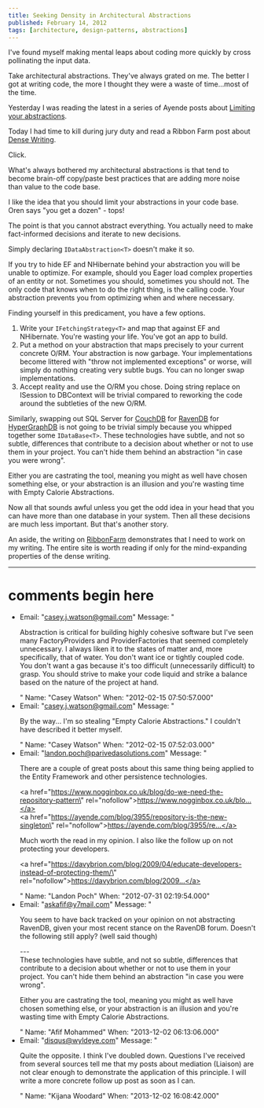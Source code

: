 ```yaml
---
title: Seeking Density in Architectural Abstractions
published: February 14, 2012
tags: [architecture, design-patterns, abstractions]
---
```


I've found myself making mental leaps about coding more quickly by cross pollinating the input data.

Take architectural abstractions. They've always grated on me. The better I got at writing code, the more I thought they were a waste of time...most of the time.

Yesterday I was reading the latest in a series of Ayende posts about [Limiting your abstractions][limiting abstractions].

Today I had time to kill during jury duty and read a Ribbon Farm post about [Dense Writing][dense writing].

Click.

What's always bothered my architectural abstractions is that tend to become brain-off copy/paste best practices that are adding more noise than value to the code base.

I like the idea that you should limit your abstractions in your code base. Oren says "you get a dozen" - tops!

The point is that you cannot abstract everything. You actually need to make fact-informed decisions and iterate to new decisions.

Simply declaring `IDataAbstraction<T>` doesn't make it so.

If you try to hide EF and NHibernate behind your abstraction you will be unable to optimize. For example, should you Eager load complex properties of an entity or not. Sometimes you should, sometimes you should not. The only code that knows when to do the right thing, is the calling code. Your abstraction prevents you from optimizing when and where necessary.

Finding yourself in this predicament, you have a few options.

1. Write your `IFetchingStrategy<T>` and map that against EF and NHibernate. You're wasting your life. You've got an app to build.
2. Put a method on your abstraction that maps precisely to your current concrete O/RM. Your abstraction is now garbage. Your implementations become littered with "throw not implemented exceptions" or worse, will simply do nothing creating very subtle bugs. You can no longer swap implementations.
3. Accept reality and use the O/RM you chose. Doing string replace on ISession to DBContext will be trivial compared to reworking the code around the subtleties of the new O/RM.

Similarly, swapping out SQL Server for [CouchDB] for [RavenDB] for [HyperGraphDB] is not going to be trivial simply because you whipped together some `IDataBase<T>`. These technologies have subtle, and not so subtle, differences that contribute to a decision about whether or not to use them in your project. You can't hide them behind an abstraction "in case you were wrong".

Either you are castrating the tool, meaning you might as well have chosen something else, or your abstraction is an illusion and you're wasting time with Empty Calorie Abstractions.

Now all that sounds awful unless you get the odd idea in your head that you can have more than one database in your system. Then all these decisions are much less important. But that's another story.

An aside, the writing on [RibbonFarm] demonstrates that I need to work on my writing. The entire site is worth reading if only for the mind-expanding properties of the dense writing.

[limiting abstractions]:https://ayende.com/blog/153889/limit-your-abstractions-analyzing-a-ddd-application
[dense writing]: https://www.ribbonfarm.com/2012/01/11/seeking-density-in-the-gonzo-theater/
[RibbonFarm]: https://www.ribbonfarm.com/
[CouchDB]: https://couchdb.apache.org/
[RavenDB]: https://ravendb.net/
[HyperGraphDB]: https://www.hypergraphdb.org/index

---
# comments begin here

- Email: "casey.j.watson@gmail.com"
  Message: "<p>Abstraction is critical for building highly cohesive software but I've seen many FactoryProviders and ProviderFactories that seemed completely unnecessary. I always liken it to the states of matter and, more specifically, that of water. You don't want ice or tightly coupled code. You don't want a gas because it's too difficult (unnecessarily difficult) to grasp. You should strive to make your code liquid and strike a balance based on the nature of the project at hand.</p>"
  Name: "Casey Watson"
  When: "2012-02-15 07:50:57.000"
- Email: "casey.j.watson@gmail.com"
  Message: "<p>By the way... I'm so stealing \"Empty Calorie Abstractions.\" I couldn't have described it better myself.</p>"
  Name: "Casey Watson"
  When: "2012-02-15 07:52:03.000"
- Email: "landon.poch@parivedasolutions.com"
  Message: "<p>There are a couple of great posts about this same thing being applied to the Entity Framework and other persistence technologies.</p><p><a href=\"https://www.nogginbox.co.uk/blog/do-we-need-the-repository-pattern\" rel=\"nofollow\">https://www.nogginbox.co.uk/blo...</a><br><a href=\"https://ayende.com/blog/3955/repository-is-the-new-singleton\" rel=\"nofollow\">https://ayende.com/blog/3955/re...</a></p><p>Much worth the read in my opinion.  I also like the follow up on not protecting your developers.</p><p><a href=\"https://davybrion.com/blog/2009/04/educate-developers-instead-of-protecting-them/\" rel=\"nofollow\">https://davybrion.com/blog/2009...</a></p>"
  Name: "Landon Poch"
  When: "2012-07-31 02:19:54.000"
- Email: "askafif@y7mail.com"
  Message: "<p>You seem to have back tracked on your opinion on not abstracting RavenDB, given your most recent stance on the RavenDB forum. Doesn't the following still apply? (well said though)</p><p>---<br>These technologies have subtle, and not so subtle, differences that contribute to a decision about whether or not to use them in your project. You can't hide them behind an abstraction \"in case you were wrong\".</p><p>Either you are castrating the tool, meaning you might as well have chosen something else, or your abstraction is an illusion and you're wasting time with Empty Calorie Abstractions.</p>"
  Name: "Afif Mohammed"
  When: "2013-12-02 06:13:06.000"
- Email: "disqus@wyldeye.com"
  Message: "<p>Quite the opposite. I think I've doubled down. Questions I've received from several sources tell me that my posts about mediation (Liaison) are not clear enough to demonstrate the application of this principle. I will write a more concrete follow up post as soon as I can.</p>"
  Name: "Kijana Woodard"
  When: "2013-12-02 16:08:42.000"